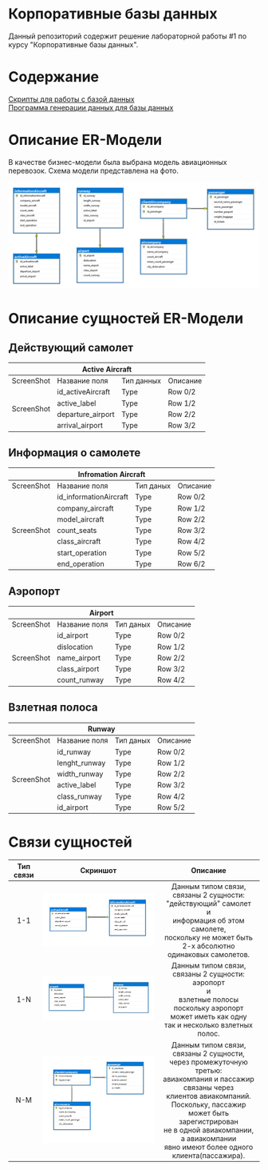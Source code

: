 # Корпоративные базы данных

Данный репозиторий содержит решение лабораторной работы #1 по курсу "Корпоративные базы данных".

# Содержание

[Скрипты для работы с базой данных](https://github.com/Black-Viking-63/EnterpriseDataBase/tree/main/scripts)  
[Программа генерации данных для базы данных](https://github.com/Black-Viking-63/EnterpriseDataBase/tree/main/programm/ConsoleApp2)

# Описание ER-Модели
В качестве бизнес-модели была выбрана модель авиационных перевозок. Схема модели представлена на фото.    

![Screenshot](images/scheme.PNG)


# Описание сущностей ER-Модели
## Действующий самолет
<table>
    <thead>
        <tr>
            <th colspan =4>Active Aircraft</th>
        </tr>
    </thead>
    <tbody>
        <tr>
            <td>ScreenShot</td>
            <td>Название поля</td>
            <td>Тип данных</td>
            <td>Описание</td>
        </tr>
        <tr>
            <td rowspan=5>ScreenShot</td>
            <td>id_activeAircraft</td>
            <td>Type</td>
            <td>Row 0/2</td>
        </tr>
        <tr>
            <td>active_label</td>
            <td>Type</td>
            <td>Row 1/2</td>
        </tr>
        <tr>
            <td>departure_airport</td>
            <td>Type</td>
            <td>Row 2/2</td>
        </tr>
        <tr>
            <td>arrival_airport</td>
            <td>Type</td>
            <td>Row 3/2</td>
        </tr>       
    </tbody>
</table>


## Информация о самолете
<table>
    <thead>
        <tr>
            <th colspan =4>Infromation Aircraft</th>            
        </tr>
    </thead>
    <tbody>
        <tr>
            <td>ScreenShot</td>
            <td>Название поля</td>
            <td>Тип даных</td>
            <td>Описание</td>
        </tr>
        <tr>
            <td rowspan=7>ScreenShot</td>
            <td>id_informationAircraft</td>
            <td>Type</td>
            <td>Row 0/2</td>
        </tr>
        <tr>
            <td>company_aircraft</td>
            <td>Type</td>
            <td>Row 1/2</td>
        </tr>
        <tr>
            <td>model_aircraft</td>
            <td>Type</td>
            <td>Row 2/2</td>
        </tr>
        <tr>
            <td>count_seats</td>
            <td>Type</td>
            <td>Row 3/2</td>
        </tr>      
        <tr>
            <td>class_aircraft</td>
            <td>Type</td>
            <td>Row 4/2</td>
        </tr> 
        <tr>
            <td>start_operation</td>
            <td>Type</td>
            <td>Row 5/2</td>
        </tr> 
        <tr>
            <td>end_operation</td>
            <td>Type</td>
            <td>Row 6/2</td>
        </tr> 
    </tbody>
</table>  


## Аэропорт
<table>
    <thead>
        <tr>
            <th colspan =4>Airport</th>            
        </tr>
    </thead>
    <tbody>
        <tr>
            <td>ScreenShot</td>
            <td>Название поля</td>
            <td>Тип даных</td>
            <td>Описание</td>
        </tr>
        <tr>
            <td rowspan=5>ScreenShot</td>
            <td>id_airport</td>
            <td>Type</td>
            <td>Row 0/2</td>
        </tr>
        <tr>
            <td>dislocation</td>
            <td>Type</td>
            <td>Row 1/2</td>
        </tr>
        <tr>
            <td>name_airport</td>
            <td>Type</td>
            <td>Row 2/2</td>
        </tr>
        <tr>
            <td>class_airport</td>
            <td>Type</td>
            <td>Row 3/2</td>
        </tr>      
        <tr>
            <td>count_runway</td>
            <td>Type</td>
            <td>Row 4/2</td>
        </tr> 
    </tbody>
</table>  

## Взлетная полоса

<table>
    <thead>
        <tr>
            <th colspan =4>Runway</th>            
        </tr>
    </thead>
    <tbody>
        <tr>
            <td>ScreenShot</td>
            <td>Название поля</td>
            <td>Тип даных</td>
            <td>Описание</td>
        </tr>
        <tr>
            <td rowspan=6>ScreenShot</td>
            <td>id_runway</td>
            <td>Type</td>
            <td>Row 0/2</td>
        </tr>
        <tr>
            <td>lenght_runway</td>
            <td>Type</td>
            <td>Row 1/2</td>
        </tr>
        <tr>
            <td>width_runway</td>
            <td>Type</td>
            <td>Row 2/2</td>
        </tr>
        <tr>
            <td>active_label</td>
            <td>Type</td>
            <td>Row 3/2</td>
        </tr>      
        <tr>
            <td>class_runway</td>
            <td>Type</td>
            <td>Row 4/2</td>
        </tr> 
        <tr>
            <td>id_airport</td>
            <td>Type</td>
            <td>Row 5/2</td>
        </tr> 
    </tbody>
</table>  


# Связи сущностей

| Тип связи | Скриншот | Описание |
|:---:|:---:|:---:|
| 1-1 | ![Screenshot](images/1-1.PNG) | Данным типом связи,</br>связаны 2 сущности:</br>"действующий" самолет</br>и</br>информация об этом самолете,</br>поскольку не может быть</br>2-х абсолютно одинаковых самолетов. |
| 1-N | ![Screenshot](images/1-N.PNG) | Данным типом связи,</br>связаны 2 сущности:</br>аэропорт</br>и</br>взлетные полосы</br>поскольку аэропорт</br>может иметь как одну</br>так и несколько взлетных полос. | 
| N-M | ![Screenshot](images/N-N.PNG) | Данным типом связи, связаны 2 сущности,</br>через промежуточную третью:</br>авиакомпания и пассажир</br>связаны через</br>клиентов авиакомпаний.</br> Поскольку, пассажир</br>может быть зарегистрирован</br>не в одной авиакомпании, а авиакомпании</br>явно имеют более одного клиента(пассажира). |
